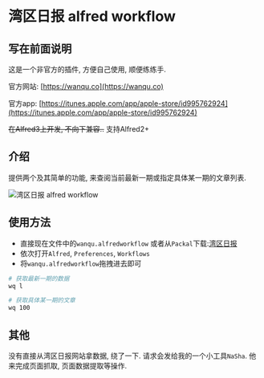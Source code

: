 # 湾区日报 alfred workflow

## 写在前面说明

这是一个非官方的插件, 方便自己使用, 顺便练练手.

官方网站: [https://wanqu.co](https://wanqu.co)

官方app: [https://itunes.apple.com/app/apple-store/id995762924](https://itunes.apple.com/app/apple-store/id995762924)

~~在Alfred3上开发, 不向下兼容..~~
支持Alfred2+

## 介绍

提供两个及其简单的功能, 来查阅当前最新一期或指定具体某一期的文章列表.

![湾区日报 alfred workflow](https://raw.githubusercontent.com/yPangXie/wanqu-workflow/master/screenshot/wanqu-screenshot.png)

## 使用方法

 - 直接现在文件中的`wanqu.alfredworkflow` 或者从`Packal`下载:[湾区日报](http://www.packal.org/workflow/wan-qu-ri-bao-fei-guan-fang)
 - 依次打开`Alfred`, `Preferences`, `Workflows`
 - 将`wanqu.alfredworkflow`拖拽进去即可

```bash
# 获取最新一期的数据
wq l

# 获取具体某一期的文章
wq 100
```

## 其他

没有直接从湾区日报网站拿数据, 绕了一下. 请求会发给我的一个小工具`NaSha`. 他来完成页面抓取, 页面数据提取等操作.
